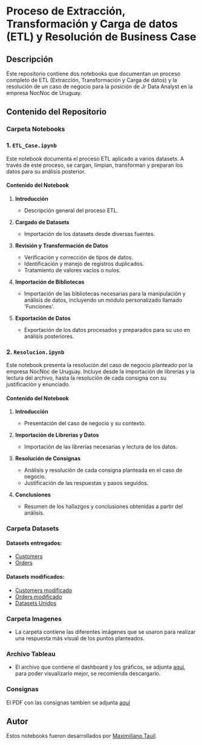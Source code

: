 # Proceso de Extracción, Transformación y Carga de datos (ETL) y Resolución de Business Case

## Descripción

Este repositorio contiene dos notebooks que documentan un proceso completo de ETL (Extracción, Transformación y Carga de datos) y la resolución de un caso de negocio para la posición de Jr Data Analyst en la empresa NocNoc de Uruguay.

## Contenido del Repositorio

### Carpeta Notebooks

### 1. ``ETL_Case.ipynb``
Este notebook documenta el proceso ETL aplicado a varios datasets. A través de este proceso, se cargan, limpian, transforman y preparan los datos para su análisis posterior.

#### Contenido del Notebook

1. **Introducción**
   - Descripción general del proceso ETL.
   
2. **Cargado de Datasets**
   - Importación de los datasets desde diversas fuentes.
   
3. **Revisión y Transformación de Datos**
   - Verificación y corrección de tipos de datos.
   - Identificación y manejo de registros duplicados.
   - Tratamiento de valores vacíos o nulos.
   
4. **Importación de Bibliotecas**
   - Importación de las bibliotecas necesarias para la manipulación y análisis de datos, incluyendo un módulo personalizado llamado 'Funciones'.
   
5. **Exportación de Datos**
   - Exportación de los datos procesados y preparados para su uso en análisis posteriores.

### 2. ``Resolucion.ipynb``
Este notebook presenta la resolución del caso de negocio planteado por la empresa NocNoc de Uruguay. Incluye desde la importación de librerías y la lectura del archivo, hasta la resolución de cada consigna con su justificación y enunciado.

#### Contenido del Notebook

1. **Introducción**
   - Presentación del caso de negocio y su contexto.
   
2. **Importación de Librerías y Datos**
   - Importación de las librerías necesarias y lectura de los datos.
   
3. **Resolución de Consignas**
   - Análisis y resolución de cada consigna planteada en el caso de negocio.
   - Justificación de las respuestas y pasos seguidos.
   
4. **Conclusiones**
   - Resumen de los hallazgos y conclusiones obtenidas a partir del análisis.

### Carpeta Datasets

#### Datasets entregados:

- [Customers](Datasets/bc_customers_dataset.xlsx)
- [Orders](Datasets/bc_orders_dataset.xlsx)

#### Datasets modificados:

- [Customers modificado](Datasets/bc_customers_dataset_modif.xlsx)
- [Orders modificado](Datasets/bc_orders_dataset_modif.xlsx)
- [Datasets Unidos](Datasets/df_unido_sin_nulos.xlsx)

### Carpeta Imagenes

- La carpeta contiene las diferentes imágenes que se usaron para realizar una respuesta más visual de los puntos planteados.

### Archivo Tableau

- El archivo que contiene el dashboard y los gráficos, se adjunta [aquí](TABLEAU.twb), para poder visualizarlo mejor, se recomienda descargarlo.

### Consignas

El PDF con las consignas tambien se adjunta [aquí](<BC - Jr Data Analyst.pdf>)

## Autor

Estos notebooks fueron desarrollados por [Maximiliano Tauil](https://github.com/MaximilianoTauil).
